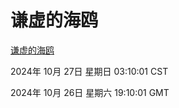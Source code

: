 # 谦虚的海鸥
[谦虚的海鸥](http://219.139.197.74:56308/qxdho/course/base/hotlink/index.php)

2024年 10月 27日 星期日 03:10:01 CST

2024年 10月 26日 星期六 19:10:01 GMT
